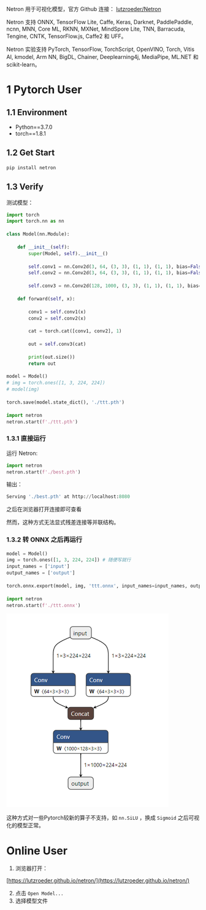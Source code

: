 Netron 用于可视化模型，官方 Github 连接： [lutzroeder/Netron](https://github.com/lutzroeder/Netron)

Netron 支持  ONNX, TensorFlow Lite, Caffe, Keras, Darknet, PaddlePaddle, ncnn, MNN, Core ML, RKNN, MXNet, MindSpore Lite, TNN, Barracuda, Tengine, CNTK, TensorFlow.js, Caffe2 和 UFF。

Netron 实验支持 PyTorch, TensorFlow, TorchScript, OpenVINO, Torch, Vitis AI, kmodel, Arm NN, BigDL, Chainer, Deeplearning4j, MediaPipe, ML.NET 和 scikit-learn。

# 1 Pytorch User

## 1.1 Environment

+ Python==3.7.0
+ torch==1.8.1

## 1.2 Get Start

```sh
pip install netron
```

## 1.3 Verify

测试模型：

```python
import torch
import torch.nn as nn

class Model(nn.Module):

    def __init__(self):
        super(Model, self).__init__()

        self.conv1 = nn.Conv2d(3, 64, (3, 3), (1, 1), (1, 1), bias=False)
        self.conv2 = nn.Conv2d(3, 64, (3, 3), (1, 1), (1, 1), bias=False)

        self.conv3 = nn.Conv2d(128, 1000, (3, 3), (1, 1), (1, 1), bias=False)

    def forward(self, x):

        conv1 = self.conv1(x)
        conv2 = self.conv2(x)

        cat = torch.cat([conv1, conv2], 1)

        out = self.conv3(cat)

        print(out.size())
        return out

model = Model()
# img = torch.ones([1, 3, 224, 224])
# model(img)

torch.save(model.state_dict(), './ttt.pth')

import netron
netron.start(f'./ttt.pth')
```

### 1.3.1 直接运行

运行 Netron:

```python
import netron
netron.start(f'./best.pth')
```

输出：

```python
Serving './best.pth' at http://localhost:8080
```

之后在浏览器打开连接即可查看

然而，这种方式无法显式残差连接等并联结构。

### 1.3.2 转 ONNX 之后再运行

```python
model = Model()
img = torch.ones([1, 3, 224, 224]) # 随便写就行
input_names = ['input']
output_names = ['output']

torch.onnx.export(model, img, 'ttt.onnx', input_names=input_names, output_names=output_names, verbose='True')

import netron
netron.start(f'./ttt.onnx')
```

![image-20220617235431179](../imgs/image-20220617235431179.png)

这种方式对一些Pytorch较新的算子不支持，如 `nn.SiLU` ，换成 `Sigmoid` 之后可视化的模型正常。

# Online User

1. 浏览器打开：

[https://lutzroeder.github.io/netron/](https://lutzroeder.github.io/netron/)

2. 点击 `Open Model...`
3. 选择模型文件
